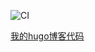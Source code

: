 ![CI](https://github.com/kentxxq/blog/actions/workflows/main.yml/badge.svg)


[我的hugo博客代码](https://kentxxq.com)
